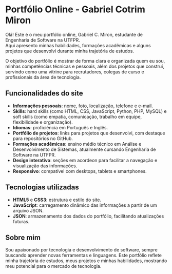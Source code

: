 # Portfólio Online - Gabriel Cotrim Miron

Olá! Este é o meu portfólio online, Gabriel C. Miron, estudante de Engenharia de Software na UTFPR.  
Aqui apresento minhas habilidades, formações acadêmicas e alguns projetos que desenvolvi durante minha trajetória de estudos.

O objetivo do portfólio é mostrar de forma clara e organizada quem eu sou, minhas competências técnicas e pessoais, além dos projetos que construí, servindo como uma vitrine para recrutadores, colegas de curso e profissionais da área de tecnologia.

## Funcionalidades do site

- **Informações pessoais**: nome, foto, localização, telefone e e-mail.
- **Skills**: hard skills (como HTML, CSS, JavaScript, Python, PHP, MySQL) e soft skills (como empatia, comunicação, trabalho em equipe, flexibilidade e organização).
- **Idiomas**: proficiência em Português e Inglês.
- **Portfólio de projetos**: links para projetos que desenvolvi, com destaque para repositórios no GitHub.
- **Formações acadêmicas**: ensino médio técnico em Análise e Desenvolvimento de Sistemas, atualmente cursando Engenharia de Software na UTFPR.
- **Design interativo**: seções em acordeon para facilitar a navegação e visualização das informações.
- **Responsivo**: compatível com desktops, tablets e smartphones.

## Tecnologias utilizadas

- **HTML5** e **CSS3**: estrutura e estilo do site.
- **JavaScript**: carregamento dinâmico das informações a partir de um arquivo JSON.
- **JSON**: armazenamento dos dados do portfólio, facilitando atualizações futuras.

## Sobre mim

Sou apaixonado por tecnologia e desenvolvimento de software, sempre buscando aprender novas ferramentas e linguagens. Este portfólio reflete minha trajetória de estudos, meus projetos e minhas habilidades, mostrando meu potencial para o mercado de tecnologia.
